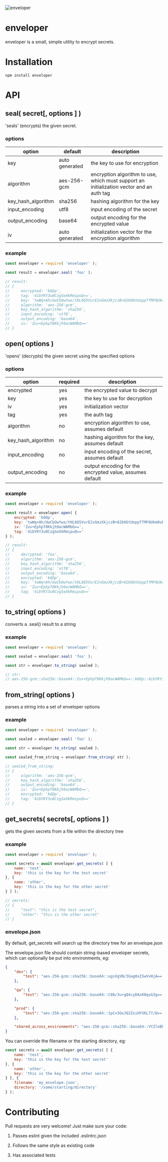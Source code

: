![enveloper](/enveloper.png?raw=true)

enveloper
=========

enveloper is a small, simple utility to encrypt secrets.

# Installation

```
npm install enveloper
```

# API

## seal( secret[, options ] )

'seals' (encrypts) the given secret.

### options

| option             | default        | description                                                                              |
| ------------------ | -------------- | ---------------------------------------------------------------------------------------- |
| key                | auto generated | the key to use for encryption                                                            |
| algorithm          | aes-256-gcm    | encryption algorithm to use, which must support an initialization vector and an auth tag |
| key_hash_algorithm | sha256         | hashing algorithm for the key                                                            |
| input_encoding     | utf8           | input encoding of the secret                                                             |
| output_encoding    | base64         | output encoding for the encrypted value                                                  |
| iv                 | auto generated | initialization vector for the encryption algorithm                                       |

### example

```javascript
const enveloper = require( 'enveloper' );

const result = enveloper.seal( 'foo' );

// result:
// {
//     encrypted: 'k6Dp',
//     tag: '4ibYKY3u0CzgSeXkRmipuQ==',
//     key: 'twWq+Ah/UwCbOwYwx/tHL6Q5VurE2vGmzXkjczB+62bOGtUoppTfMF8Ukm0uRL0Tk8vo+UhW32H46qVKCxg2bQ==',
//     algorithm: 'aes-256-gcm',
//     key_hash_algorithm: 'sha256',
//     input_encoding: 'utf8',
//     output_encoding: 'base64',
//     iv: 'Zuv+EphpT8Kkjh9acWAMbQ=='
// }
```

## open( options )

'opens' (decrypts) the given secret using the specified options

### options

| option             | required | description                                                 |
| ------------------ | -------- | ----------------------------------------------------------- |
| encrypted          | yes      | the encrypted value to decrypt                              |
| key                | yes      | the key to use for decryption                               |
| iv                 | yes      | initialization vector                                       |
| tag                | yes      | the auth tag                                                |
| algorithm          | no       | encryption algorithm to use, assumes default                |
| key_hash_algorithm | no       | hashing algorithm for the key, assumes default              |
| input_encoding     | no       | input encoding of the secret, assumes default               |
| output_encoding    | no       | output encoding for the encrypted value, assumes default    |

### example

```javascript
const enveloper = require( 'enveloper' );

const result = enveloper.open( {
    encrypted: 'k6Dp',
    key: 'twWq+Ah/UwCbOwYwx/tHL6Q5VurE2vGmzXkjczB+62bOGtUoppTfMF8Ukm0uRL0Tk8vo+UhW32H46qVKCxg2bQ==',
    iv: 'Zuv+EphpT8Kkjh9acWAMbQ==',
    tag: '4ibYKY3u0CzgSeXkRmipuQ=='
} );

// result:
// {
//     decrypted: 'foo',
//     algorithm: 'aes-256-gcm',
//     key_hash_algorithm: 'sha256',
//     input_encoding: 'utf8',
//     output_encoding: 'base64',
//     encrypted: 'k6Dp',
//     key: 'twWq+Ah/UwCbOwYwx/tHL6Q5VurE2vGmzXkjczB+62bOGtUoppTfMF8Ukm0uRL0Tk8vo+UhW32H46qVKCxg2bQ==',
//     iv: 'Zuv+EphpT8Kkjh9acWAMbQ==',
//     tag: '4ibYKY3u0CzgSeXkRmipuQ=='
// }
```

## to_string( options )

converts a .seal() result to a string

### example

```javascript
const enveloper = require( 'enveloper' );

const sealed = enveloper.seal( 'foo' );

const str = enveloper.to_string( sealed );

// str:
// aes-256-gcm::sha256::base64::Zuv+EphpT8Kkjh9acWAMbQ==::k6Dp::4ibYKY3u0CzgSeXkRmipuQ==
```

## from_string( options )

parses a string into a set of enveloper options

### example

```javascript
const enveloper = require( 'enveloper' );

const sealed = enveloper.seal( 'foo' );

const str = enveloper.to_string( sealed );

const sealed_from_string = enveloper.from_string( str );

// sealed_from_string:
// {
//     algorithm: 'aes-256-gcm',
//     key_hash_algorithm: 'sha256',
//     output_encoding: 'base64',
//     iv: 'Zuv+EphpT8Kkjh9acWAMbQ==',
//     encrypted: 'k6Dp',
//     tag: '4ibYKY3u0CzgSeXkRmipuQ=='
// }
```
## get_secrets( secrets[, options ] )

gets the given secrets from a file within the directory tree

### example

```javascript
const enveloper = require( 'enveloper' );

const secrets = await enveloper.get_secrets( [ {
    name: 'test',
    key: 'this is the key for the test secret'
}, {
    name: 'other',
    key: 'this is the key for the other secret'
} ] );

// secrets:
// {
//     "test": "this is the test secret",
//     "other": "this is the other secret"
// }
```

### envelope.json

By default, get_secrets will search up the directory tree for an envelope.json

The envelope.json file should contain string-based enveloper secrets, which can
optionally be put into environments, eg:

```json
{
    "dev": {
        "test": "aes-256-gcm::sha256::base64::ugsXgVN/3Gag0xI5wVvHjA==::tMsv2lCHhbFhD4NVUJ25Sm+muloURpdJfbM8a47LTQdP::nTY7C5a0u/4BmJwh3XXv0Q=="
    },

    "qa": {
        "test": "aes-256-gcm::sha256::base64::C86/3u+gQ4cyDAsK0qsG3g==::jb3Q5qNde6k1ATeP1+q7ly7/fspu/HHRODoLEryPn+k=::tQ86omDo71EyWRoD00UNmg=="
    },

    "prod": {
        "test": "aes-256-gcm::sha256::base64::1pCv3GoJQ2ZxiHYSKL77/Q==::KnnAxnjFFVJJf4sYij57Ak+S2SB2MC7FUJ64OjhL0wwgaw==::UOTl35IeueVRVpsBiZrUkQ=="
    },

    "shared_across_environments": "aes-256-gcm::sha256::base64::VYZleBk6O808v5ucdDh2Dg==::QhhHWfdYJNKU79a8LSASvqhsq305Cs8YiAQ=::FLTn1KA51UARf+Pj4CoYuQ=="
}
```

You can override the filename or the starting directory, eg:

```javascript
const secrets = await enveloper.get_secrets( [ {
    name: 'test',
    key: 'this is the key for the test secret'
}, {
    name: 'other',
    key: 'this is the key for the other secret'
} ], {
    filename: 'my_envelope.json',
    directory: '/some/starting/directory'
} );
```

# Contributing

Pull requests are very welcome! Just make sure your code:

1) Passes eslint given the included .eslintrc.json

2) Follows the same style as existing code

3) Has associated tests
